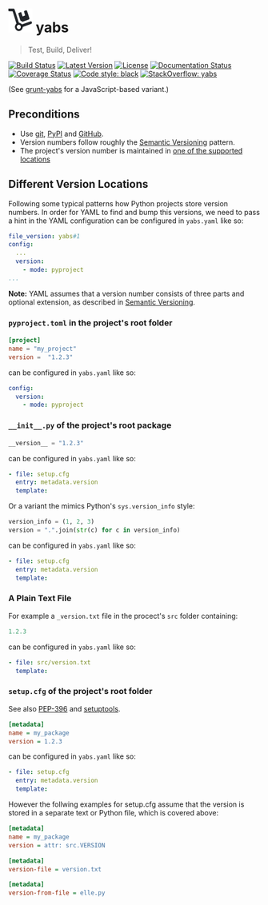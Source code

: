 # ![logo](https://raw.githubusercontent.com/mar10/yabs/master/docs/sphinx/yabs_48x48.png) yabs

> Test, Build, Deliver!

[![Build Status](https://travis-ci.org/mar10/yabs.svg?branch=master)](https://travis-ci.org/mar10/yabs)
[![Latest Version](https://img.shields.io/pypi/v/yabs.svg)](https://pypi.python.org/pypi/yabs/)
[![License](https://img.shields.io/pypi/l/yabs.svg)](https://github.com/mar10/yabs/blob/master/LICENSE.txt)
[![Documentation Status](https://readthedocs.org/projects/yabs/badge/?version=latest)](https://yabs.readthedocs.io/)
[![Coverage Status](https://coveralls.io/repos/github/mar10/yabs/badge.svg?branch=master)](https://coveralls.io/github/mar10/yabs?branch=master)
[![Code style: black](https://img.shields.io/badge/code%20style-black-000000.svg)](https://github.com/ambv/black)
[![StackOverflow: yabs](https://img.shields.io/badge/StackOverflow-yabs-blue.svg)](https://stackoverflow.com/questions/tagged/yabs)


(See [grunt-yabs](https://github.com/mar10/grunt-yabs) for a JavaScript-based variant.)

## Preconditions

- Use [git](https://git-scm.com), [PyPI](https://pypi.org) and [GitHub](https://github.com).
- Version numbers follow roughly the [Semantic Versioning](https://semver.org) pattern.
- The project's version number is maintained in
  [one of the supported locations](https://yabs.readthedocs.io/)


## Different Version Locations

Following some typical patterns how Python projects store version numbers.
In order for YAML to find and bump this versions, we need to pass a hint in
the YAML configuration can be configured in `yabs.yaml` like so:
```yaml
file_version: yabs#1
config:
  ...
  version:
    - mode: pyproject
...
```


**Note:** YAML assumes that a version number consists of three parts and optional
extension, as described in [Semantic Versioning](https://semver.org).

### `pyproject.toml` in the project's root folder

```toml
[project]
name = "my_project"
version =  "1.2.3"
```
can be configured in `yabs.yaml` like so:
```yaml
config:
  version:
    - mode: pyproject
```

### `__init__.py` of the project's root package

```py
__version__ = "1.2.3"
```
can be configured in `yabs.yaml` like so:
```yaml
- file: setup.cfg
  entry: metadata.version
  template:
```
Or a variant the mimics Python's `sys.version_info` style:
```py
version_info = (1, 2, 3)
version = ".".join(str(c) for c in version_info)
```
can be configured in `yabs.yaml` like so:
```yaml
- file: setup.cfg
  entry: metadata.version
  template:
```

### A Plain Text File
For example a `_version.txt` file in the procect's `src` folder containing:
```py
1.2.3
```
can be configured in `yabs.yaml` like so:
```yaml
- file: src/version.txt
  template:
```


### `setup.cfg` of the project's root folder
See also [PEP-396](https://www.python.org/dev/peps/pep-0396/#distutils2) and [setuptools](https://setuptools.readthedocs.io/en/latest/setuptools.html#id47).
```ini
[metadata]
name = my_package
version = 1.2.3
```
can be configured in `yabs.yaml` like so:
```yaml
- file: setup.cfg
  entry: metadata.version
  template:
```

However the follwing examples for setup.cfg assume that the version is stored
in a separate text or Python file, which is covered above:
```ini
[metadata]
name = my_package
version = attr: src.VERSION
```
```ini
[metadata]
version-file = version.txt
```
```ini
[metadata]
version-from-file = elle.py
```
